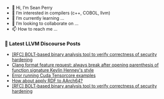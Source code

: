 - 👋 Hi, I’m Sean Perry
- 👀 I’m interested in compilers (c++, COBOL, llvm)
- 🌱 I’m currently learning ...
- 💞️ I’m looking to collaborate on ...
- 📫 How to reach me ...

<!---
s66perry/s66perry is a ✨ special ✨ repository because its `README.md` (this file) appears on your GitHub profile.
You can click the Preview link to take a look at your changes.
--->
### 📕 Latest LLVM Discourse Posts

<!-- DISCOURSE-LLVM:START -->
- [[RFC] BOLT-based binary analysis tool to verify correctness of security hardening](https://discourse.llvm.org/t/rfc-bolt-based-binary-analysis-tool-to-verify-correctness-of-security-hardening/78148#post_4)
- [Clang format feature request: always break after opening parenthesis of function signature Kevlin Henney&#39;s style](https://discourse.llvm.org/t/clang-format-feature-request-always-break-after-opening-parenthesis-of-function-signature-kevlin-henneys-style/57338#post_2)
- [Error running Cuda Tensorcore examples](https://discourse.llvm.org/t/error-running-cuda-tensorcore-examples/78191#post_1)
- [How about apply RDF to AArch64?](https://discourse.llvm.org/t/how-about-apply-rdf-to-aarch64/78190#post_1)
- [[RFC] BOLT-based binary analysis tool to verify correctness of security hardening](https://discourse.llvm.org/t/rfc-bolt-based-binary-analysis-tool-to-verify-correctness-of-security-hardening/78148#post_3)
<!-- DISCOURSE-LLVM:END -->
